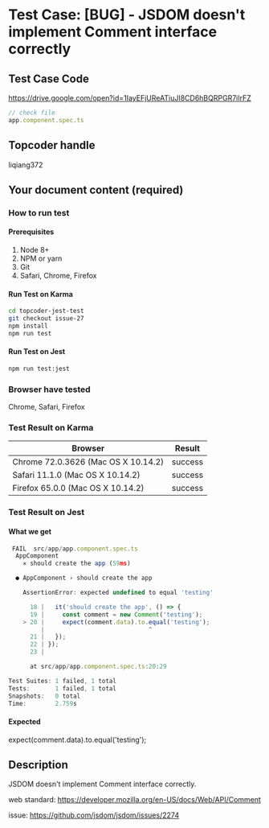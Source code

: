 # Test Case: [BUG] - JSDOM doesn't implement Comment interface correctly

## Test Case Code
https://drive.google.com/open?id=1IayEFjUReATiuJI8CD6hBQRPGR7iIrFZ

```js
// check file
app.component.spec.ts
```

## Topcoder handle

liqiang372

## Your document content (required)
### How to run test
#### Prerequisites

1. Node 8+
2. NPM or yarn
3. Git
4. Safari, Chrome, Firefox

#### Run Test on Karma

```bash
cd topcoder-jest-test
git checkout issue-27
npm install
npm run test
```
#### Run Test on Jest

```bash
npm run test:jest
```

### Browser have tested

Chrome, Safari, Firefox

### Test Result on Karma

| Browser | Result |
| ------ | ------ |
| Chrome 72.0.3626 (Mac OS X 10.14.2) | success |
| Safari 11.1.0 (Mac OS X 10.14.2)  | success | 
| Firefox 65.0.0 (Mac OS X 10.14.2) | success | 


### Test Result on Jest 
#### What we get
```js
 FAIL  src/app/app.component.spec.ts
  AppComponent
    ✕ should create the app (59ms)

  ● AppComponent › should create the app

    AssertionError: expected undefined to equal 'testing'

      18 |   it('should create the app', () => {
      19 |     const comment = new Comment('testing');
    > 20 |     expect(comment.data).to.equal('testing');
         |                             ^
      21 |   });
      22 | });
      23 | 

      at src/app/app.component.spec.ts:20:29

Test Suites: 1 failed, 1 total
Tests:       1 failed, 1 total
Snapshots:   0 total
Time:        2.759s
```
#### Expected
expect(comment.data).to.equal('testing');

## Description
JSDOM doesn't implement Comment interface correctly.

web standard: https://developer.mozilla.org/en-US/docs/Web/API/Comment

issue: https://github.com/jsdom/jsdom/issues/2274



